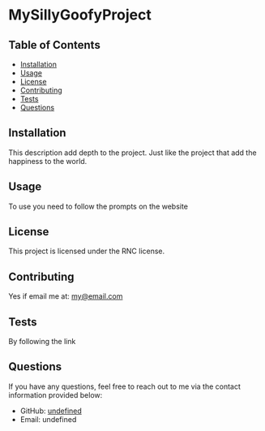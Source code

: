 # MySillyGoofyProject

  ## Table of Contents
- [Installation](#installation)
- [Usage](#usage)
- [License](#license)
- [Contributing](#contributing)
- [Tests](#tests)
- [Questions](#questions)

## Installation
This description add depth to the project. Just like the project that add the happiness to the world.

## Usage
To use you need to follow the prompts on the website

## License
This project is licensed under the RNC license.

## Contributing
Yes if email me at: my@email.com

## Tests
By following the link 

## Questions
If you have any questions, feel free to reach out to me via the contact information provided below:
- GitHub: [undefined](https://github.com/undefined)
- Email: undefined

